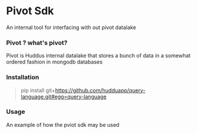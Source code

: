 # Pivot Sdk
An internal tool for interfacing with out pivot datalake


### Pivot ? what's pivot?
Pivot is Huddus internal datalake that stores a bunch of data in a somewhat ordered fashion in mongodb databases


### Installation
> pip install git+https://github.com/hudduapp/query-language.git#egg=query-language




### Usage
An example of how the pviot sdk may be used